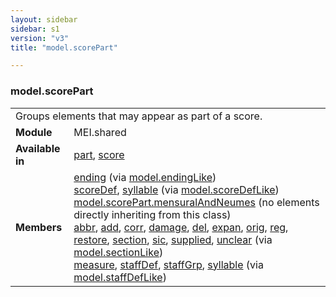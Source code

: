```yaml
---
layout: sidebar
sidebar: s1
version: "v3"
title: "model.scorePart"

---
```


<div class="classSpec model">
   <h3 id="model.scorePart">model.scorePart</h3>
   <table class="wovenodd">
      <tr>
         <td colspan="2" class="wovenodd-col2">Groups elements that may appear as part of a score.</td>
      </tr>
      <tr>
         <td class="wovenodd-col1">
            <strong>Module</strong>
         </td>
         <td class="wovenodd-col2">MEI.shared</td>
      </tr>
      <tr>
         <td class="wovenodd-col1">
            <strong>Available in</strong>
         </td>
         <td class="wovenodd-col2">
            <div class="parent">
               <div>
                  <a class="link_odd_elementSpec" href="/{{ page.version }}/elements/part.html">part</a>, 
                  <a class="link_odd_elementSpec" href="/{{ page.version }}/elements/score.html">score</a>
               </div>
            </div>
         </td>
      </tr>
      <tr>
         <td class="wovenodd-col1">
            <strong>Members</strong>
         </td>
         <td class="wovenodd-col2">
            <div class="parent">
               <div>
                  <a class="link_odd_elementSpec" href="/{{ page.version }}/model-classes/ending.html">ending</a>
                  <span> (via 
                     <a class="link_odd_classSpec" href="/{{ page.version }}/model-classes/model.endingLike.html">model.endingLike</a>)
                  </span>
               </div>
               <div>
                  <a class="link_odd_elementSpec" href="/{{ page.version }}/model-classes/scoreDef.html">scoreDef</a>, 
                  <a class="link_odd_elementSpec" href="/{{ page.version }}/model-classes/syllable.html">syllable</a>
                  <span> (via 
                     <a class="link_odd_classSpec" href="/{{ page.version }}/model-classes/model.scoreDefLike.html">model.scoreDefLike</a>)
                  </span>
               </div>
               <div>
                  <span>
                     <a class="link_odd_classSpec" href="/{{ page.version }}/model-classes/model.scorePart.mensuralAndNeumes.html">model.scorePart.mensuralAndNeumes</a> (no elements directly inheriting from this class)
                  </span>
               </div>
               <div>
                  <a class="link_odd_elementSpec" href="/{{ page.version }}/model-classes/abbr.html">abbr</a>, 
                  <a class="link_odd_elementSpec" href="/{{ page.version }}/model-classes/add.html">add</a>, 
                  <a class="link_odd_elementSpec" href="/{{ page.version }}/model-classes/corr.html">corr</a>, 
                  <a class="link_odd_elementSpec" href="/{{ page.version }}/model-classes/damage.html">damage</a>, 
                  <a class="link_odd_elementSpec" href="/{{ page.version }}/model-classes/del.html">del</a>, 
                  <a class="link_odd_elementSpec" href="/{{ page.version }}/model-classes/expan.html">expan</a>, 
                  <a class="link_odd_elementSpec" href="/{{ page.version }}/model-classes/orig.html">orig</a>, 
                  <a class="link_odd_elementSpec" href="/{{ page.version }}/model-classes/reg.html">reg</a>, 
                  <a class="link_odd_elementSpec" href="/{{ page.version }}/model-classes/restore.html">restore</a>, 
                  <a class="link_odd_elementSpec" href="/{{ page.version }}/model-classes/section.html">section</a>, 
                  <a class="link_odd_elementSpec" href="/{{ page.version }}/model-classes/sic.html">sic</a>, 
                  <a class="link_odd_elementSpec" href="/{{ page.version }}/model-classes/supplied.html">supplied</a>, 
                  <a class="link_odd_elementSpec" href="/{{ page.version }}/model-classes/unclear.html">unclear</a>
                  <span> (via 
                     <a class="link_odd_classSpec" href="/{{ page.version }}/model-classes/model.sectionLike.html">model.sectionLike</a>)
                  </span>
               </div>
               <div>
                  <a class="link_odd_elementSpec" href="/{{ page.version }}/model-classes/measure.html">measure</a>, 
                  <a class="link_odd_elementSpec" href="/{{ page.version }}/model-classes/staffDef.html">staffDef</a>, 
                  <a class="link_odd_elementSpec" href="/{{ page.version }}/model-classes/staffGrp.html">staffGrp</a>, 
                  <a class="link_odd_elementSpec" href="/{{ page.version }}/model-classes/syllable.html">syllable</a>
                  <span> (via 
                     <a class="link_odd_classSpec" href="/{{ page.version }}/model-classes/model.staffDefLike.html">model.staffDefLike</a>)
                  </span>
               </div>
            </div>
         </td>
      </tr>
   </table>
</div>